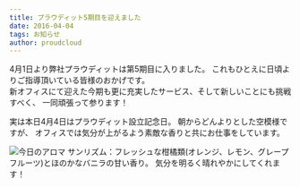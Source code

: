 ```yaml
---
title: プラウディット5期目を迎えました
date: 2016-04-04
tags: お知らせ
author: proudcloud
---
```


4月1日より弊社プラウディットは第5期目に入りました。
これもひとえに日頃よりご指導頂いている皆様のおかげです。
<br>
新オフィスにて迎えた今期も更に充実したサービス、そして新しいことにも挑戦すべく、
一同頑張って参ります！
<br>

実は本日4月4日はプラウディット設立記念日。
朝からどんよりとした空模様ですが、
オフィスでは気分が上がるよう素敵な香りと共にお仕事をしています。
<br>

![今日のアロマ](./2016/0404_todayofaroma/sunrhythm.jpg)
サンリズム：フレッシュな柑橘類(オレンジ、レモン、グレープフルーツ)とほのかなバニラの甘い香り。
気分を明るく晴れやかにしてくれます！




